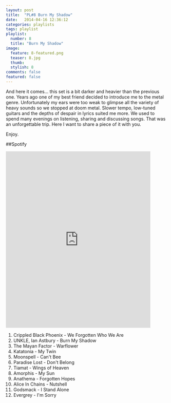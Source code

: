```yaml
---
layout: post
title:  "PL#8 Burn My Shadow"
date:   2014-04-16 12:36:12
categories: playlists
tags: playlist
playlist:
  number: 8
  title: "Burn My Shadow"
image:
  feature: 8-featured.png
  teaser: 8.jpg
  thumb:
  stylish: 8
comments: false
featured: false
---
```

And here it comes... this set is a bit darker and heavier than the previous one. 
Years ago one of my best friend decided to introduce me to the metal genre. 
Unfortunately my ears were too weak to glimpse all the variety of heavy sounds 
so we stopped at doom metal. Slower tempo, low-tuned guitars and the depths of 
despair in lyrics suited me more. We used to spend many evenings on listening, 
sharing and discussing songs. That was an unforgettable trip. 
Here I want to share a piece of it with you. 

Enjoy. 

##Spotify
<iframe src="https://embed.spotify.com/?uri=spotify%3Auser%3A1173952261%3Aplaylist%3A6F7J13g75ksB7QVzWBXkeE&theme=white" 
  width="450" 
  height="550" 
  frameborder="0" 
  allowtransparency="true">
</iframe>

<div class="setlist">
<ol>
	<li>Crippled Black Phoenix - We Forgotten Who We Are</li>
	<li>UNKLE, Ian Astbury - Burn My Shadow</li>
	<li>The Mayan Factor - Warflower</li>
	<li>Katatonia - My Twin</li>
	<li>Moonspell - Can't Bee</li>
	<li>Paradise Lost - Don't Belong</li>
	<li>Tiamat - Wings of Heaven</li>
	<li>Amorphis - My Sun</li>
    <li>Anathema - Forgotten Hopes</li>
	<li>Alice In Chains - Nutshell</li>
	<li>Godsmack - I Stand Alone</li>
  <li>Evergrey - I'm Sorry</li>
</ol>
</div>